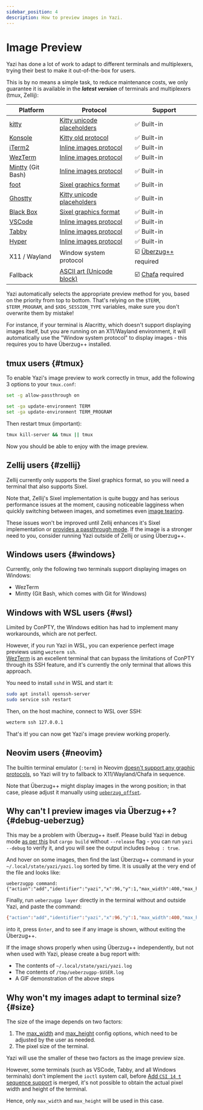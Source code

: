 ```yaml
---
sidebar_position: 4
description: How to preview images in Yazi.
---
```


# Image Preview

Yazi has done a lot of work to adapt to different terminals and multiplexers, trying their best to make it out-of-the-box for users.

This is by no means a simple task, to reduce maintenance costs, we only guarantee it is available in the **_latest version_** of terminals and multiplexers (tmux, Zellij):

| Platform                                                   | Protocol                                                                                              | Support                                                        |
| ---------------------------------------------------------- | ----------------------------------------------------------------------------------------------------- | -------------------------------------------------------------- |
| [kitty](https://github.com/kovidgoyal/kitty)               | [Kitty unicode placeholders](https://sw.kovidgoyal.net/kitty/graphics-protocol/#unicode-placeholders) | ✅ Built-in                                                    |
| [Konsole](https://invent.kde.org/utilities/konsole)        | [Kitty old protocol](https://github.com/sxyazi/yazi/blob/main/yazi-adapter/src/kitty_old.rs)          | ✅ Built-in                                                    |
| [iTerm2](https://iterm2.com)                               | [Inline images protocol](https://iterm2.com/documentation-images.html)                                | ✅ Built-in                                                    |
| [WezTerm](https://github.com/wez/wezterm)                  | [Inline images protocol](https://iterm2.com/documentation-images.html)                                | ✅ Built-in                                                    |
| [Mintty](https://github.com/mintty/mintty) (Git Bash)      | [Inline images protocol](https://iterm2.com/documentation-images.html)                                | ✅ Built-in                                                    |
| [foot](https://codeberg.org/dnkl/foot)                     | [Sixel graphics format](https://www.vt100.net/docs/vt3xx-gp/chapter14.html)                           | ✅ Built-in                                                    |
| [Ghostty](https://mitchellh.com/ghostty)                   | [Kitty unicode placeholders](https://sw.kovidgoyal.net/kitty/graphics-protocol/#unicode-placeholders) | ✅ Built-in                                                    |
| [Black Box](https://gitlab.gnome.org/raggesilver/blackbox) | [Sixel graphics format](https://www.vt100.net/docs/vt3xx-gp/chapter14.html)                           | ✅ Built-in                                                    |
| [VSCode](https://github.com/microsoft/vscode)              | [Inline images protocol](https://iterm2.com/documentation-images.html)                                | ✅ Built-in                                                    |
| [Tabby](https://github.com/Eugeny/tabby)                   | [Inline images protocol](https://iterm2.com/documentation-images.html)                                | ✅ Built-in                                                    |
| [Hyper](https://github.com/vercel/hyper)                   | [Inline images protocol](https://iterm2.com/documentation-images.html)                                | ✅ Built-in                                                    |
| X11 / Wayland                                              | Window system protocol                                                                                | ☑️ [Überzug++](https://github.com/jstkdng/ueberzugpp) required |
| Fallback                                                   | [ASCII art (Unicode block)](https://en.wikipedia.org/wiki/ASCII_art)                                  | ☑️ [Chafa](https://hpjansson.org/chafa/) required              |

Yazi automatically selects the appropriate preview method for you, based on the priority from top to bottom.
That's relying on the `$TERM`, `$TERM_PROGRAM`, and `$XDG_SESSION_TYPE` variables, make sure you don't overwrite them by mistake!

For instance, if your terminal is Alacritty, which doesn't support displaying images itself, but you are running on an X11/Wayland environment,
it will automatically use the "Window system protocol" to display images - this requires you to have Überzug++ installed.

## tmux users {#tmux}

To enable Yazi's image preview to work correctly in tmux, add the following 3 options to your `tmux.conf`:

```sh
set -g allow-passthrough on

set -ga update-environment TERM
set -ga update-environment TERM_PROGRAM
```

Then restart tmux (important):

```sh
tmux kill-server && tmux || tmux
```

Now you should be able to enjoy with the image preview.

## Zellij users {#zellij}

Zellij currently only supports the Sixel graphics format, so you will need a terminal that also supports Sixel.

Note that, Zellij's Sixel implementation is quite buggy and has serious performance issues at the moment,
causing noticeable lagginess when quickly switching between images, and sometimes even [image tearing](https://github.com/zellij-org/zellij/issues/2576#issuecomment-1707107473).

These issues won't be improved until Zellij enhances it's Sixel implementation or [provides a passthrough mode](https://github.com/zellij-org/zellij/issues/775). If the image is a stronger need to you, consider running Yazi outside of Zellij or using Überzug++.

## Windows users {#windows}

Currently, only the following two terminals support displaying images on Windows:

- WezTerm
- Mintty (Git Bash, which comes with Git for Windows)

## Windows with WSL users {#wsl}

Limited by ConPTY, the Windows edition has had to implement many workarounds, which are not perfect.

However, if you run Yazi in WSL, you can experience perfect image previews using `wezterm ssh`.<br/>
[WezTerm](https://wezfurlong.org/wezterm/) is an excellent terminal that can bypass the limitations of ConPTY through its SSH feature, and it's currently the only terminal that allows this approach.

You need to install `sshd` in WSL and start it:

```sh
sudo apt install openssh-server
sudo service ssh restart
```

Then, on the host machine, connect to WSL over SSH:

```sh
wezterm ssh 127.0.0.1
```

That's it! you can now get Yazi's image preview working properly.

## Neovim users {#neovim}

The builtin terminal emulator (`:term`) in Neovim [doesn't support any graphic protocols](https://github.com/neovim/neovim/issues/4349), so Yazi will try to fallback to X11/Wayland/Chafa in sequence.

Note that Überzug++ might display images in the wrong position; in that case, please adjust it manually using [`ueberzug_offset`](/docs/configuration/yazi/#preview.ueberzug_scale).

## Why can't I preview images via Überzug++? {#debug-ueberzug}

This may be a problem with Überzug++ itself. Please build Yazi in debug mode [as per this](https://yazi-rs.github.io/docs/installation#build-from-source) but `cargo build` without `--release` flag - you can run `yazi --debug` to verify it, and you will see the output includes `Debug : true`.

And hover on some images, then find the last Überzug++ command in your `~/.local/state/yazi/yazi.log` sorted by time. It is usually at the very end of the file and looks like:

```
ueberzugpp command: {"action":"add","identifier":"yazi","x":96,"y":1,"max_width":400,"max_height":150,"path":"/root/test.jpg"}
```

Finally, run `ueberzugpp layer` directly in the terminal without and outside Yazi, and paste the command:

```sh
{"action":"add","identifier":"yazi","x":96,"y":1,"max_width":400,"max_height":150,"path":"/root/test.jpg"}
```

into it, press `Enter`, and to see if any image is shown, without exiting the Überzug++.

If the image shows properly when using Überzug++ independently, but not when used with Yazi, please create a bug report with:

- The contents of `~/.local/state/yazi/yazi.log`
- The contents of `/tmp/ueberzugpp-$USER.log`
- A GIF demonstration of the above steps

## Why won't my images adapt to terminal size? {#size}

The size of the image depends on two factors:

1. The [max_width](/docs/configuration/yazi#preview.max_width) and [max_height](/docs/configuration/yazi#preview.max_height) config options, which need to be adjusted by the user as needed.
2. The pixel size of the terminal.

Yazi will use the smaller of these two factors as the image preview size.

However, some terminals (such as VSCode, Tabby, and all Windows terminals) don't implement the `ioctl` system call, before [Add `CSI 14 t` sequence support](https://github.com/crossterm-rs/crossterm/pull/810) is merged, it's not possible to obtain the actual pixel width and height of the terminal.

Hence, only `max_width` and `max_height` will be used in this case.
